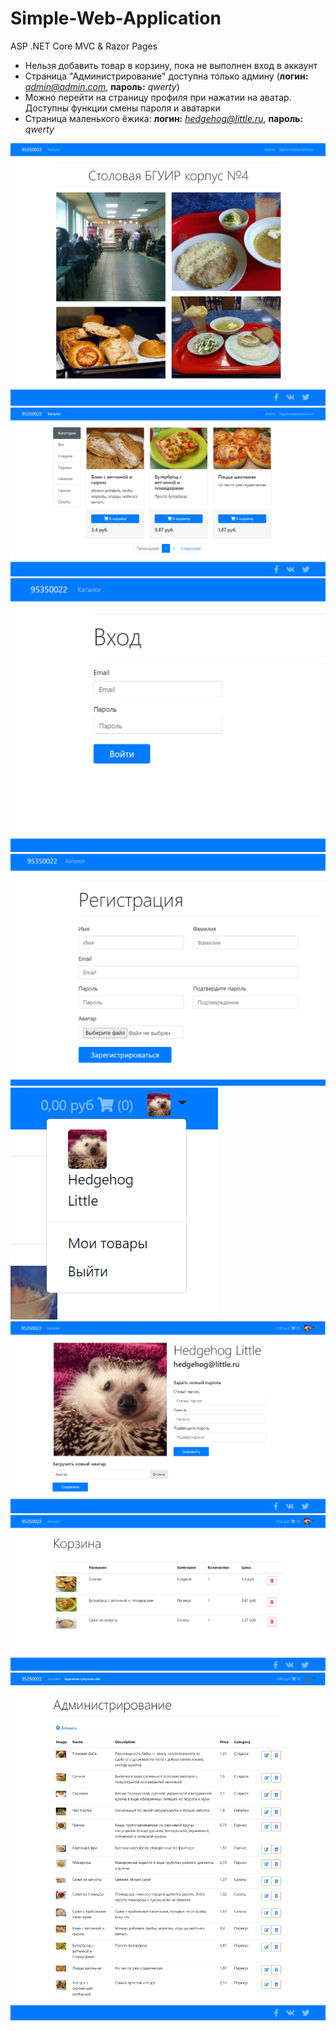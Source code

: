 # Simple-Web-Application
ASP .NET Core MVC &amp; Razor Pages

  * Нельзя добавить товар в корзину, пока не выполнен вход в аккаунт
  * Страница "Администрирование" доступна только админу (**логин:** *admin@admin.com*, **пароль:** *qwerty*)
  * Можно перейти на страницу профиля при нажатии на аватар. Доступны функции смены пароля и аватарки
  * Cтраница маленького ёжика: **логин:** *hedgehog@little.ru*, **пароль:** *qwerty*
  
![home](https://github.com/rariramz/simple-web-application/raw/main/screens/home.png)
![catalog](https://github.com/rariramz/simple-web-application/raw/main/screens/catalog.png)
![login](https://github.com/rariramz/simple-web-application/raw/main/screens/login.png)
![register](https://github.com/rariramz/simple-web-application/raw/main/screens/register.png)
![authorized](https://github.com/rariramz/simple-web-application/raw/main/screens/authorized.png)
![profile](https://github.com/rariramz/simple-web-application/raw/main/screens/profile.png)
![cart](https://github.com/rariramz/simple-web-application/raw/main/screens/cart.png)
![admin](https://github.com/rariramz/simple-web-application/raw/main/screens/admin.png)
